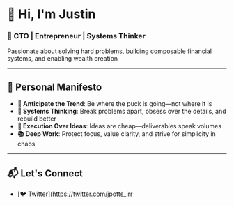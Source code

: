 # 👋 Hi, I'm Justin

### 🚀 CTO | Entrepreneur | Systems Thinker

Passionate about solving hard problems, building composable financial systems, and enabling wealth creation

---

## 🧭 Personal Manifesto

- **🔮 Anticipate the Trend**: Be where the puck is going—not where it is
- **🧩 Systems Thinking**: Break problems apart, obsess over the details, and rebuild better
- **🎯 Execution Over Ideas**: Ideas are cheap—deliverables speak volumes
- **📚 Deep Work**: Protect focus, value clarity, and strive for simplicity in chaos

---

## 📬 Let's Connect

- [🐦 Twitter](https://twitter.com/jpotts_irr
